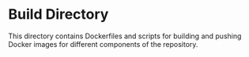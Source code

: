 # Build Directory

This directory contains Dockerfiles and scripts for building and pushing Docker images for different components of the repository. 
